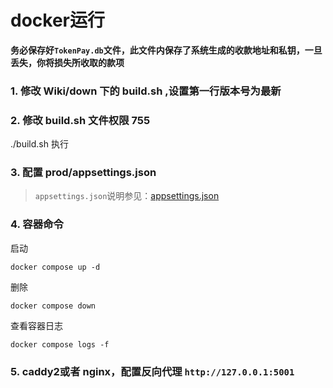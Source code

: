 # docker运行

**务必保存好`TokenPay.db`文件，此文件内保存了系统生成的收款地址和私钥，一旦丢失，你将损失所收取的款项**

### 1. 修改 Wiki/down 下的 build.sh ,设置第一行版本号为最新

### 2. 修改 build.sh 文件权限 755

./build.sh 执行

### 3. 配置 prod/appsettings.json

> `appsettings.json`说明参见：[appsettings.json](appsettings.md)

### 4. 容器命令

启动

```shell
docker compose up -d
```

删除

```shell
docker compose down
```

查看容器日志

```shell
docker compose logs -f
```

### 5. caddy2或者 nginx，配置反向代理 `http://127.0.0.1:5001`